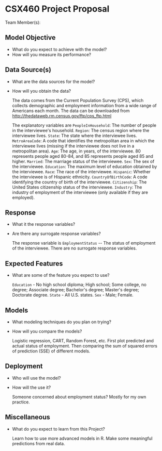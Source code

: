 # CSX460 Project Proposal

Team Member(s):


## Model Objective

* What do you expect to achieve with the model?
* How will you measure its performance?


## Data Source(s)

* What are the data sources for the model?
* How will you obtain the data?

	The data comes from the Current Population Survey (CPS), which collects demographic and employment information from a wide range of Americans each month.
	The data can be downloaded from http://thedataweb.rm.census.gov/ftp/cps_ftp.html
	
	The explanatory variables are
	`PeopleInHousehold`: The number of people in the interviewee's household.
	`Region`: The census region where the interviewee lives.
	`State`: The state where the interviewee lives.
	`MetroAreaCode`: A code that identifies the metropolitan area in which the interviewee lives (missing if the interviewee does not live in a metropolitan area). 
	`Age`: The age, in years, of the interviewee. 80 represents people aged 80-84, and 85 represents people aged 85 and higher.
	`Married`: The marriage status of the interviewee.
	`Sex`: The sex of the interviewee.
	`Education`: The maximum level of education obtained by the interviewee.
	`Race`: The race of the interviewee.
	`Hispanic`: Whether the interviewee is of Hispanic ethnicity.
	`CountryOfBirthCode`: A code identifying the country of birth of the interviewee.
	`Citizenship`: The United States citizenship status of the interviewee.
	`Industry`: The industry of employment of the interviewee (only available if they are employed).

## Response

* What it the response variables?
* Are there any surrogate response variables?

	The response variable is `EmploymentStatus` -- The status of employment of the interviewee.
	There are no surrogate response variables.

## Expected Features

* What are some of the feature you expect to use?

	`Education` - No high school diploma; High school; Some college, no degree; Associate degree; Bachelor's degree; Master's degree; Doctorate degree.
	`State` - All U.S. states.
	`Sex` - Male; Female.

## Models

* What modeling techniques do you plan on trying?
* How will you compare the models?

	Logistic regression, CART, Random Forest, etc.
	First plot predicted and actual status of employment. Then comparing the sum of squared errors of prediction (SSE) of different models.


## Deployment

* Who will use the model?
* How will the use it?

	Someone concerned about employment status? Mostly for my own practice.

## Miscellaneous

* What do you expect to learn from this Project?
	
	Learn how to use more advanced models in R. Make some meaningful predictions from real data.
